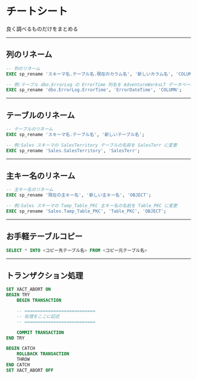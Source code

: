 # チートシート

良く調べるものだけをまとめる

---

## 列のリネーム

``` sql
-- 列のリネーム
EXEC sp_rename 'スキーマ名.テーブル名.現在のカラム名', '新しいカラム名', 'COLUMN';

-- 例:テーブル dbo.ErrorLog の ErrorTime 列名を AdventureWorksLT データベースの ErrorDateTime に変更する
EXEC sp_rename 'dbo.ErrorLog.ErrorTime', 'ErrorDateTime', 'COLUMN';
```

---

## テーブルのリネーム

``` sql
-- テーブルのリネーム
EXEC sp_rename 'スキーマ名.テーブル名', '新しいテーブル名';

-- 例:Sales スキーマの SalesTerritory テーブルの名前を SalesTerr に変更
EXEC sp_rename 'Sales.SalesTerritory', 'SalesTerr';
```

---

## 主キー名のリネーム

``` sql
-- 主キー名のリネーム
EXEC sp_rename '現在の主キー名', '新しい主キー名', 'OBJECT';

-- 例:Sales スキーマの Tamp_Table_PKC 主キー名の名前を Table_PKC に変更
EXEC sp_rename 'Sales.Tamp_Table_PKC', 'Table_PKC', 'OBJECT';
```

---

## お手軽テーブルコピー

``` sql
SELECT * INTO <コピー先テーブル名> FROM <コピー元テーブル名>
```

---

## トランザクション処理

``` sql
SET XACT_ABORT ON
BEGIN TRY
    BEGIN TRANSACTION

    -- ===========================
    -- 処理をここに記述
    -- ===========================

    COMMIT TRANSACTION
END TRY

BEGIN CATCH
    ROLLBACK TRANSACTION
    THROW
END CATCH
SET XACT_ABORT OFF
```
